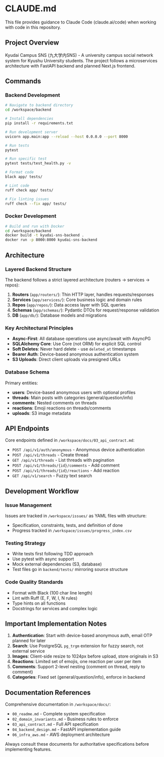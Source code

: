 # CLAUDE.md

This file provides guidance to Claude Code (claude.ai/code) when working with code in this repository.

## Project Overview

Kyudai Campus SNS (九大学内SNS) - A university campus social network system for Kyushu University students. The project follows a microservices architecture with FastAPI backend and planned Next.js frontend.

## Commands

### Backend Development

```bash
# Navigate to backend directory
cd /workspace/backend

# Install dependencies
pip install -r requirements.txt

# Run development server
uvicorn app.main:app --reload --host 0.0.0.0 --port 8000

# Run tests
pytest

# Run specific test
pytest tests/test_health.py -v

# Format code
black app/ tests/

# Lint code
ruff check app/ tests/

# Fix linting issues
ruff check --fix app/ tests/
```

### Docker Development

```bash
# Build and run with Docker
cd /workspace/backend
docker build -t kyudai-sns-backend .
docker run -p 8000:8000 kyudai-sns-backend
```

## Architecture

### Layered Backend Structure

The backend follows a strict layered architecture (routers → services → repos):

1. **Routers** (`app/routers/`): Thin HTTP layer, handles requests/responses
2. **Services** (`app/services/`): Core business logic and domain rules
3. **Repos** (`app/repos/`): Data access layer with SQL queries
4. **Schemas** (`app/schemas/`): Pydantic DTOs for request/response validation
5. **DB** (`app/db/`): Database models and migrations

### Key Architectural Principles

- **Async-First**: All database operations use async/await with AsyncPG
- **SQLAlchemy Core**: Use Core (not ORM) for explicit SQL control
- **Soft Deletes**: Never hard delete - use `deleted_at` timestamps
- **Bearer Auth**: Device-based anonymous authentication system
- **S3 Uploads**: Direct client uploads via presigned URLs

### Database Schema

Primary entities:
- **users**: Device-based anonymous users with optional profiles
- **threads**: Main posts with categories (general/question/info)
- **comments**: Nested comments on threads
- **reactions**: Emoji reactions on threads/comments
- **uploads**: S3 image metadata

## API Endpoints

Core endpoints defined in `/workspace/docs/03_api_contract.md`:

- `POST /api/v1/auth/anonymous` - Anonymous device authentication
- `POST /api/v1/threads` - Create thread
- `GET /api/v1/threads` - List threads with pagination
- `POST /api/v1/threads/{id}/comments` - Add comment
- `POST /api/v1/threads/{id}/reactions` - Add reaction
- `GET /api/v1/search` - Fuzzy text search

## Development Workflow

### Issue Management

Issues are tracked in `/workspace/issues/` as YAML files with structure:
- Specification, constraints, tests, and definition of done
- Progress tracked in `/workspace/issues/progress_index.csv`

### Testing Strategy

- Write tests first following TDD approach
- Use pytest with async support
- Mock external dependencies (S3, database)
- Test files go in `backend/tests/` mirroring source structure

### Code Quality Standards

- Format with Black (100 char line length)
- Lint with Ruff (E, F, W, I, N rules)
- Type hints on all functions
- Docstrings for services and complex logic

## Important Implementation Notes

1. **Authentication**: Start with device-based anonymous auth, email OTP planned for later
2. **Search**: Use PostgreSQL `pg_trgm` extension for fuzzy search, not external service
3. **Images**: Client-side resize to 1024px before upload, store originals in S3
4. **Reactions**: Limited set of emojis, one reaction per user per item
5. **Comments**: Support 2-level nesting (comment on thread, reply to comment)
6. **Categories**: Fixed set (general/question/info), enforce in backend

## Documentation References

Comprehensive documentation in `/workspace/docs/`:
- `00_readme.md` - Complete system specification
- `02_domain_invariants.md` - Business rules to enforce
- `03_api_contract.md` - Full API specification
- `04_backend_design.md` - FastAPI implementation guide
- `06_infra_aws.md` - AWS deployment architecture

Always consult these documents for authoritative specifications before implementing features.